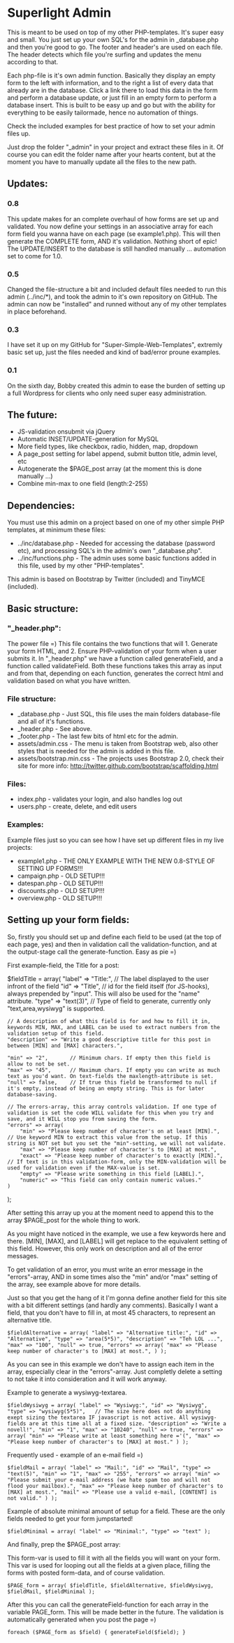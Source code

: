 Superlight Admin
================

This is meant to be used on top of my other PHP-templates. It's super easy and small. You just set up your own SQL's for the admin in
_database.php and then you're good to go. The footer and header's are used on each file. The header detects which file you're surfing
and updates the menu according to that.

Each php-file is it's own admin function. Basically they display an empty form to the left with information, and to the right a list of
every data that already are in the database. Click a link there to load this data in the form and perform a database update, or just fill
in an empty form to perform a database insert. This is built to be easy up and go but with the ability for everything to be easily
tailormade, hence no automation of things.

Check the included examples for best practice of how to set your admin files up.

Just drop the folder "_admin" in your project and extract these files in it. Of course you can edit the folder name after your hearts
content, but at the moment you have to manually update all the files to the new path.


Updates:
----------------

### 0.8
This update makes for an complete overhaul of how forms are set up and validated. You now define your settings in an associative array for each
form field you wanna have on each page (se example1.php). This will then generate the COMPLETE form, AND it's validation. Nothing short of epic!
The UPDATE/INSERT to the database is still handled manually ... automation set to come for 1.0.

### 0.5
Changed the file-structure a bit and included default files needed to run this admin (../inc/*), and took the admin to it's own repository on
GitHub. The admin can now be "installed" and runned without any of my other templates in place beforehand.

### 0.3
I have set it up on my GitHub for "Super-Simple-Web-Templates", extremly basic set up, just the files needed and kind of bad/error proune examples.

### 0.1
On the sixth day, Bobby created this admin to ease the burden of setting up a full Wordpress for clients who only need super easy administration.


The future:
----------------
* JS-validation onsubmit via jQuery
* Automatic INSET/UPDATE-generation for MySQL
* More field types, like checkbox, radio, hidden, map, dropdown
* A page_post setting for label append, submit button title, admin level, etc
* Autogenerate the $PAGE_post array (at the moment this is done manually ...)
* Combine min-max to one field (length:2-255)


Dependencies:
----------------
You must use this admin on a project based on one of my other simple PHP templates, at minimum these files:

* ../inc/database.php - Needed for accessing the database (password etc), and processing SQL's in the admin's own "_database.php".
* ../inc/functions.php - The admin uses some basic functions added in this file, used by my other "PHP-templates".

This admin is based on Bootstrap by Twitter (included) and TinyMCE (included).


Basic structure:
----------------

### "_header.php":
The power file =) This file contains the two functions that will 1. Generate your form HTML, and 2. Ensure PHP-validation of
your form when a user submits it.
In "_header.php" we have a function called generateField, and a function called validateField.
Both these functions takes this array as input and from that, depending on each function, generates the correct
html and validation based on what you have written.

### File structure:
* _database.php - Just SQL, this file uses the main folders database-file and all of it's functions.
* _header.php - See above.
* _footer.php - The last few bits of html etc for the admin.
* assets/admin.css - The menu is taken from Bootstrap web, also other styles that is needed for the admin is added in this file.
* assets/bootstrap.min.css - The projects uses Bootstrap 2.0, check their site for more info: http://twitter.github.com/bootstrap/scaffolding.html

### Files:
* index.php - validates your login, and also handles log out
* users.php - create, delete, and edit users

### Examples:
Example files just so you can see how I have set up different files in my live projects:
* example1.php - THE ONLY EXAMPLE WITH THE NEW 0.8-STYLE OF SETTING UP FORMS!!!
* campaign.php - OLD SETUP!!!
* datespan.php - OLD SETUP!!!
* discounts.php - OLD SETUP!!!
* overview.php - OLD SETUP!!!


Setting up your form fields:
----------------
So, firstly you should set up and define each field to be used (at the top of each page, yes) and then in validation
call the validation-function, and at the output-stage call the generate-function. Easy as pie =)

First example-field, the Title for a post:

>
$fieldTitle = array(
	"label" => "Title:",	// The label displayed to the user infront of the field
	"id" => "Title",		// id for the field itself (for JS-hooks), always prepended by "input". This will also be used for the "name" attribute.
	"type" => "text(3)",	// Type of field to generate, currently only "text,area,wysiwyg" is supported.
	
	// A description of what this field is for and how to fill it in, keywords MIN, MAX, and LABEL can be used to extract numbers from the validation setup of this field.
	"description" => "Write a good descriptive title for this post in between [MIN] and [MAX] characters.",
	
	"min" => "2",		// Minimum chars. If empty then this field is allow to not be set.
	"max" => "45",		// Maximum chars. If empty you can write as much text as you'd want. On text-fields the maxlength-attribute is set.
	"null" => false,	// If true this field be transformed to null if it's empty, instead of being an empty string. This is for later database-saving.

	// The errors-array, this array controls validation. If one type of validation is set the code WILL validate for this when you try and save, and it WILL stop you from saving the form.
	"errors" => array(
		"min" => "Please keep number of character's on at least [MIN].", // Use keyword MIN to extract this value from the setup. If this string is NOT set but you set the "min"-setting, we will not validate.
		"max" => "Please keep number of character's to [MAX] at most.",
		"exact" => "Please keep number of character's to exactly [MIN].", // If text is in this validation-form, only the MIN-validation will be used for validation even if the MAX-value is set.
		"empty" => "Please write something in this field [LABEL].",
		"numeric" => "This field can only contain numeric values."
	)
);

After setting this array up you at the moment need to append this to the array $PAGE_post for the whole thing to work.

As you might have noticed in the example, we use a few keywords here and there. [MIN], [MAX], and [LABEL] will get replace to the equivalent setting of this field. However, this only work on description and all of the error messages.

To get validation of an error, you must write an error message in the "errors"-array, AND in some times also the "min" and/or "max" setting of the array, see example above for more details.

Just so that you get the hang of it I'm gonna define another field for this site with a bit different settings (and hardly any comments).
Basically I want a field, that you don't have to fill in, at most 45 characters, to represent an alternative title.

``$fieldAlternative = array(
	"label" => "Alternative title:",
	"id" => "Alternative",
	"type" => "area(5*5)",
	"description" => "Teh LOL ...",
	"max" => "100",
	"null" => true,
	"errors" => array(
					"max" => "Please keep number of character's to [MAX] at most.",
				)
);``

As you can see in this example we don't have to assign each item in the array, especially clear in the "errors"-array. Just completly delete a setting to not take it into consideration and it will work anyway.

Example to generate a wysiwyg-textarea.

`
$fieldWysiwyg = array(
	"label" => "Wysiwyg:",
	"id" => "Wysiwyg",
	"type" => "wysiwyg(5*5)",	// The size here does not do anything exept sizing the textarea IF javascript is not active. All wysiwyg-fields are at this time all at a fixed size.
	"description" => "Write a novell!",
	"min" => "1",
	"max" => "10240",
	"null" => true,
	"errors" => array(
					"min" => "Please write at least something here ='(",
					"max" => "Please keep number of character's to [MAX] at most."
				)
);
`

Frequently used - example of an e-mail field =)

`
$fieldMail = array(
	"label" => "Mail:",
	"id" => "Mail",
	"type" => "text(5)",
	"min" => "1",
	"max" => "255",
	"errors" => array(
					"min" => "Please submit your e-mail address (we hate spam too and will not flood your mailbox).",
					"max" => "Please keep number of character's to [MAX] at most.",
					"mail" => "Please use a valid e-mail, [CONTENT] is not valid."
				)
);
`

Example of absolute minimal amount of setup for a field. These are the only fields needed to get your form jumpstarted!

``
$fieldMinimal = array(
	"label" => "Minimal:",
	"type" => "text"
);
``

And finally, prep the $PAGE_post array:
		
This form-var is used to fill it with all the fields you will want on your form.
This var is used for looping out all the fields at a given place, filling the forms with posted form-data, and of course validation.

`
$PAGE_form = array(
				$fieldTitle,
				$fieldAlternative,
				$fieldWysiwyg,
				$fieldMail,
				$fieldMinimal
			);
`

After this you can call the generateField-function for each array in the variable PAGE_form. This will be made better in the future.
The validation is automatically generated when you post the page =)

`
foreach ($PAGE_form as $field) {
	generateField($field);
}
`